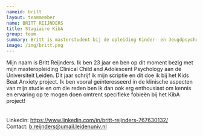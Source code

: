 ```yaml
---
nameid: britt
layout: teammember
name: BRITT REIJNDERS
title: Stagiaire KibA
group: team
summary: Britt is masterstudent bij de opleiding Kinder- en Jeugdpsychologie aan de Universiteit Leiden en loopt stage bij het KibA project.
image: /img/britt.png
---
```


Mijn naam is Britt Reijnders. Ik ben 23 jaar en ben op dit moment bezig met mijn masteropleiding Clinical Child and Adolescent Psychology aan de Universiteit Leiden. Dit jaar schrijf ik mijn scriptie en dit doe ik bij het Kids Beat Anxiety project. Ik ben vooral geïnteresseerd in de klinische aspecten van mijn studie en om die reden ben ik dan ook erg enthousiast om kennis en ervaring op te mogen doen omtrent specifieke fobieën bij het KibA project! 
<br>
<br>
<br>
Linkedin: https://www.linkedin.com/in/britt-reijnders-767630132/ 
<br>
Contact: b.reijnders@umail.leidenuniv.nl

